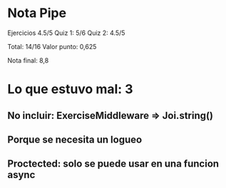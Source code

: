 # Nota Pipe

Ejercicios 4.5/5
Quiz 1: 5/6
Quiz 2: 4.5/5

Total: 14/16
Valor punto: 0,625

Nota final: 8,8

# Lo que estuvo mal: 3

## No incluir: ExerciseMiddleware => Joi.string()

## Porque se necesita un logueo

## Proctected: solo se puede usar en una funcion async
